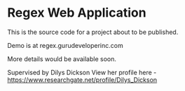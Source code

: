 # Regex Web Application

This is the source code for a project about to be published.

Demo is at regex.gurudeveloperinc.com


More details would be available soon.

Supervised by Dilys Dickson 
View her profile here - https://www.researchgate.net/profile/Dilys_Dickson
